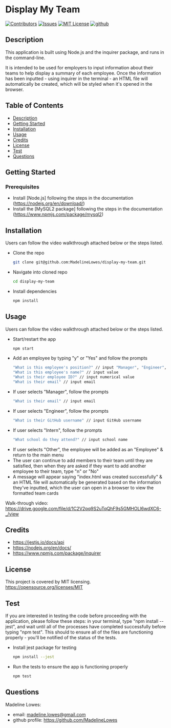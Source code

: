# Display My Team

[![Contributors][contributors-shield]][contributors-url]
[![Issues][issues-shield]][issues-url]
[![MIT License][license-shield]][license-url]
[![github][github-shield]][github-url]

## Description

This application is built using Node.js and the inquirer package, and runs in the command-line.

It is intended to be used for employers to input information about their teams to help display a summary of each employee. Once the information has been inputted - using inquirer in the terminal - an HTML file will automatically be created, which will be styled when it's opened in the browser.

## Table of Contents

- [Description](#description)
- [Getting Started](#getting_started)
- [Installation](#installation)
- [Usage](#usage)
- [Credits](#credits)
- [License](#license)
- [Test](#test)
- [Questions](#questions)

## Getting Started

### Prerequisites

- Install [Node.js] following the steps in the documentation (https://nodejs.org/en/download/)
- Install the [MySQL2 package] following the steps in the documentation (https://www.npmjs.com/package/mysql2)

## Installation

Users can follow the video walkthrough attached below or the steps listed.
- Clone the repo
  ```sh
  git clone git@github.com:MadelineLowes/display-my-team.git
  ```
- Navigate into cloned repo
  ```sh
  cd display-my-team
  ```
- Install dependencies
  ```sh
  npm install
  ```
## Usage

Users can follow the video walkthrough attached below or the steps listed.
- Start/restart the app
  ```sh
  npm start
  ```
- Add an employee by typing "y" or "Yes" and follow the prompts
  ```sh
  "What is this employee's position?" // input "Manager", "Engineer", "Intern", or "Other"
  "What is this employee's name?" // input value
  "What is their employee ID?" // input numerical value
  "What is their email" // input email
  ```
- If user selects "Manager", follow the prompts
  ```sh
  "What is their email" // input email
  ```
- If user selects "Engineer", follow the prompts
  ```sh
  "What is their GitHub username" // input GitHub username
  ```
- If user selects "Intern", follow the prompts
  ```sh
  "What school do they attend?" // input school name
  ```
- If user selects "Other", the employee will be added as an "Employee" & return to the main menu
- The user can continue to add members to their team until they are satisfied, then when they are asked if they want to add another employee to their team, type "n" or "No"
- A message will appear saying "index.html was created successfully" & an HTML file will automatically be generated based on the information they've inputted, which the user can open in a browser to view the formatted team cards

Walk-through video: https://drive.google.com/file/d/1C2V2pq9S2uTqQhF9s5GMHOLl6wdXC6-_/view

## Credits

- https://jestjs.io/docs/api
- https://nodejs.org/en/docs/
- https://www.npmjs.com/package/inquirer

## License

This project is covered by MIT licensing.
https://opensource.org/licenses/MIT

## Test

If you are interested in testing the code before proceeding with the application, please follow these steps: in your terminal, type "npm install --jest", and wait until all of the processes have completed successfully before typing "npm test". This should to ensure all of the files are functioning properly - you'll be notified of the status of the tests.
- Install jest package for testing
  ```sh
  npm install --jest
  ```
- Run the tests to ensure the app is functioning properly
  ```sh
  npm test
  ```
## Questions

Madeline Lowes:
- email: madeline.lowes@gmail.com
- github profile: https://github.com/MadelineLowes

<!-- MARKDOWN LINKS & IMAGES -->
<!-- https://www.markdownguide.org/basic-syntax/#reference-style-links -->

[contributors-shield]: https://img.shields.io/github/contributors/MadelineLowes/display-my-team.svg?style=for-the-badge
[contributors-url]: https://github.com/MadelineLowes/display-my-team/graphs/contributors
[issues-shield]: https://img.shields.io/github/issues/MadelineLowes/display-my-team.svg?style=for-the-badge
[issues-url]: https://github.com/MadelineLowes/display-my-team/issues
[license-shield]: https://img.shields.io/github/license/MadelineLowes/display-my-team.svg?style=for-the-badge
[license-url]: https://github.com/MadelineLowes/display-my-team/blob/main/LICENSE
[github-shield]: https://img.shields.io/badge/-github-black.svg?style=for-the-badge&logo=github&colorB=555
[github-url]: https://github.com/MadelineLowes/display-my-team
